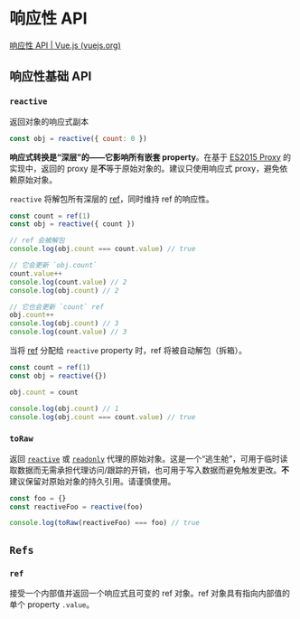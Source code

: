 # 响应性 API

[响应性 API | Vue.js (vuejs.org)](https://v3.cn.vuejs.org/api/reactivity-api.html)

## 响应性基础 API

### `reactive`

返回对象的响应式副本

```js
const obj = reactive({ count: 0 })
```

**响应式转换是“深层”的——它影响所有嵌套 property**。在基于 [ES2015 Proxy](https://developer.mozilla.org/zh-CN/docs/Web/JavaScript/Reference/Global_Objects/Proxy) 的实现中，返回的 proxy 是**不**等于原始对象的。建议只使用响应式 proxy，避免依赖原始对象。

`reactive` 将解包所有深层的 [ref](https://v3.cn.vuejs.org/api/refs-api.html#ref)，同时维持 ref 的响应性。

```js
const count = ref(1)
const obj = reactive({ count })

// ref 会被解包
console.log(obj.count === count.value) // true

// 它会更新 `obj.count`
count.value++
console.log(count.value) // 2
console.log(obj.count) // 2

// 它也会更新 `count` ref
obj.count++
console.log(obj.count) // 3
console.log(count.value) // 3
```



当将 [ref](https://v3.cn.vuejs.org/api/refs-api.html#ref) 分配给 `reactive` property 时，ref 将被自动解包（拆箱）。

```js
const count = ref(1)
const obj = reactive({})

obj.count = count

console.log(obj.count) // 1
console.log(obj.count === count.value) // true
```

### `toRaw`

返回 [`reactive`](https://v3.cn.vuejs.org/api/basic-reactivity.html#reactive) 或 [`readonly`](https://v3.cn.vuejs.org/api/basic-reactivity.html#readonly) 代理的原始对象。这是一个“逃生舱”，可用于临时读取数据而无需承担代理访问/跟踪的开销，也可用于写入数据而避免触发更改。**不**建议保留对原始对象的持久引用。请谨慎使用。

```js
const foo = {}
const reactiveFoo = reactive(foo)

console.log(toRaw(reactiveFoo) === foo) // true
```

## `Refs`

### `ref`

接受一个内部值并返回一个响应式且可变的 ref 对象。ref 对象具有指向内部值的单个 property `.value`。

